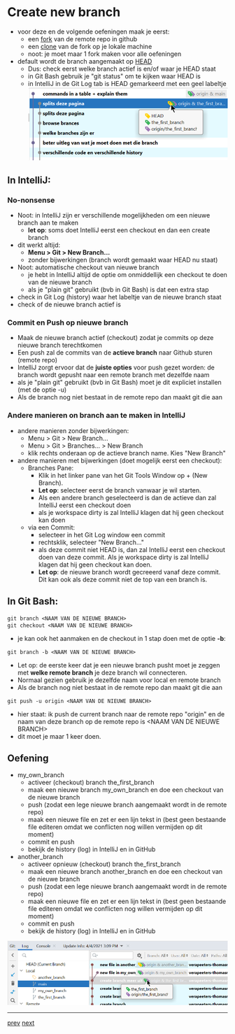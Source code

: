 # Create new branch 

* voor deze en de volgende oefeningen maak je eerst:
    * een [fork](../03_github/06_fork.md) van de remote repo in github
    * een [clone](../03_github/03_connect_with_existing_github_repo.md) van de fork op je lokale machine
    * noot: je moet maar 1 fork maken voor alle oefeningen
* default wordt de branch aangemaakt op [HEAD](../02_time_travel/02_go_back_in_time.md) 
  * Dus: check eerst welke branch actief is en/of waar je HEAD staat
  * in Git Bash gebruik je "git status" om te kijken waar HEAD is    
  * in IntelliJ in de Git Log tab is HEAD gemarkeerd met een geel labeltje
![img.png](images/intellij_head.png)
    
## In IntelliJ: 
### No-nonsense 
* Noot: in IntelliJ zijn er verschillende mogelijkheden om een nieuwe branch aan te maken 
  * **let op**: soms doet IntelliJ eerst een checkout en dan een create branch
* dit werkt altijd:    
  * **Menu > Git > New Branch...**
  * zonder bijwerkingen (branch wordt gemaakt waar HEAD nu staat)
* Noot: automatische checkout van nieuwe branch 
  * je hebt in IntelliJ altijd de optie om onmiddellijk een checkout te doen van de nieuwe branch
  * als je "plain git" gebruikt (bvb in Git Bash) is dat een extra stap
* check in Git Log (history) waar het labeltje van de nieuwe branch staat 
* check of de nieuwe branch actief is 

### Commit en Push op nieuwe branch  
* Maak de nieuwe branch actief (checkout) zodat je commits op deze nieuwe branch terechtkomen
* Een push zal de commits van de **actieve branch** naar Github sturen (remote repo)    
* IntelliJ zorgt ervoor dat de **juiste opties** voor push gezet worden: de branch wordt gepusht naar een remote branch met dezelfde naam 
* als je "plain git" gebruikt (bvb in Git Bash) moet je dit expliciet installen (met de optie -u)
* Als de branch nog niet bestaat in de remote repo dan maakt git die aan 

### Andere manieren on branch aan te maken in IntelliJ  

* andere manieren zonder bijwerkingen:
  * Menu > Git > New Branch...
  * Menu > Git > Branches... > New Branch
  * klik rechts onderaan op de actieve branch name. Kies "New Branch"
* andere manieren met bijwerkingen (doet mogelijk eerst een checkout):
  * Branches Pane: 
    * Klik in het linker pane van het Git Tools Window op + (New Branch). 
    * **Let op**: selecteer eerst de branch vanwaar je wil starten. 
    * Als een andere branch geselecteerd is dan de actieve dan zal IntelliJ eerst een checkout doen
    * als je workspace dirty is zal IntelliJ klagen dat hij geen checkout kan doen 
  * via een Commit:
    * selecteer in het Git Log window een commit 
    * rechtsklik, selecteer "New Branch..."
    * als deze commit niet HEAD is, dan zal IntelliJ eerst een checkout doen van deze commit. Als je workspace dirty is zal IntelliJ klagen dat hij geen checkout kan doen.  
    * **Let op**: de nieuwe branch wordt gecreeerd vanaf deze commit. Dit kan ook als deze commit niet de top van een branch is. 

## In Git Bash:
```
git branch <NAAM VAN DE NIEUWE BRANCH>
git checkout <NAAM VAN DE NIEUWE BRANCH>
```
* je kan ook het aanmaken en de checkout in 1 stap doen met de optie **-b**: 
```
git branch -b <NAAM VAN DE NIEUWE BRANCH>
```
* Let op: de eerste keer dat je een nieuwe branch pusht moet je zeggen met **welke remote branch** je deze branch wil connecteren. 
* Normaal gezien gebruik je dezelfde naam voor local en remote branch
* Als de branch nog niet bestaat in de remote repo dan maakt git die aan

```
git push -u origin <NAAM VAN DE NIEUWE BRANCH>
``` 
* hier staat: ik push de current branch naar de remote repo "origin" en de naam van deze branch op de remote repo is \<NAAM VAN DE NIEUWE BRANCH>    
* dit moet je maar 1 keer doen. 

## Oefening
* my_own_branch
  * activeer (checkout) branch the_first_branch
  * maak een nieuwe branch my_own_branch en doe een checkout van de nieuwe branch   
  * push (zodat een lege nieuwe branch aangemaakt wordt in de remote repo)
  * maak een nieuwe file en zet er een lijn tekst in (best geen bestaande file editeren omdat we conflicten nog willen vermijden op dit moment)      
  * commit en push
  * bekijk de history (log) in IntelliJ en in GitHub 
* another_branch 
  * activeer opnieuw (checkout) branch the_first_branch
  * maak een nieuwe branch another_branch en doe een checkout van de nieuwe branch
  * push (zodat een lege nieuwe branch aangemaakt wordt in de remote repo)
  * maak een nieuwe file en zet er een lijn tekst in (best geen bestaande file editeren omdat we conflicten nog willen vermijden op dit moment)
  * commit en push
  * bekijk de history (log) in IntelliJ en in GitHub


![img.png](images/new_branches.png)

---
[prev](03_branches_local_repo.md)
[next](05_simple_merge.md)
